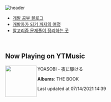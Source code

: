 ![header](https://capsule-render.vercel.app/api?type=waving&color=timeGradient&height=200&section=header&text=Mooneeᕕ(ᐛ)ᕗ&fontSize=40&animation=fadeIn)
- [개발 공부 블로그](https://mooneedev.netlify.app/)
- [개발자가 되기 까지의 여정](https://www.notion.so/mooneedev/4a78cf4af0a74c26a5880871ada05ddb)
- [알고리즘 문제풀이 정리하는 곳](https://www.notion.so/mooneedev/Algorithms-f47ea3f7bcd7444d834bcf6ce8c1cf78)

<br/>


## Now Playing on YTMusic

[<img align="left" width="100" src="https://lh3.googleusercontent.com/bgod99CD0VjmJIuS0QiZVyp17JOhGHE7jdKi66LsNmOTJmncbKwjK9SPyR7kQ__hX_sdPd38e4hFgjpH">](https://music.youtube.com/watch?v=mJ1N7-HyH1A)

YOASOBI - 夜に駆ける

**Albums**: THE BOOK

Last updated at 07/14/2021 14:39
